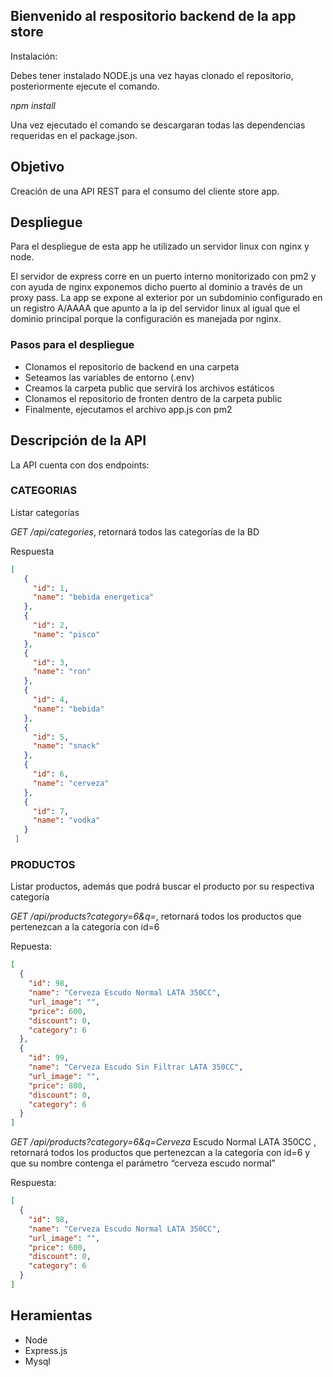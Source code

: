 ## Bienvenido al respositorio backend de la app store

Instalación:

Debes tener instalado NODE.js una vez hayas clonado el repositorio, posteriormente ejecute el comando.

*npm install*

Una vez ejecutado el comando se descargaran todas las dependencias requeridas en el package.json.

## Objetivo

Creación de una API REST para el consumo del cliente store app.

## Despliegue

Para el despliegue de esta app he utilizado un servidor linux con nginx y node.

El servidor de express corre en un puerto interno monitorizado con pm2 y con ayuda de nginx exponemos dicho puerto al dominio a través de un proxy pass. La app se expone al exterior por un subdominio configurado en un registro A/AAAA que apunto a la ip del servidor linux al igual que el dominio principal porque la configuración es manejada por nginx.

### Pasos para el despliegue

- Clonamos el repositorio de backend en una carpeta
- Seteamos las variables de entorno (.env) 
- Creamos la carpeta public que servirá los archivos estáticos 
- Clonamos el repositorio de fronten dentro de la carpeta public 
- Finalmente, ejecutamos el archivo app.js con pm2

## Descripción de la API
La API cuenta con dos endpoints:

### CATEGORIAS

Listar categorías

*GET /api/categories*, retornará todos las categorías de la BD

Respuesta

```json
[
   {
     "id": 1,
     "name": "bebida energetica"
   },
   {
     "id": 2,
     "name": "pisco"
   },
   {
     "id": 3,
     "name": "ron"
   },
   {
     "id": 4,
     "name": "bebida"
   },
   {
     "id": 5,
     "name": "snack"
   },
   {
     "id": 6,
     "name": "cerveza"
   },
   {
     "id": 7,
     "name": "vodka"
   }
 ]
```
### PRODUCTOS

Listar productos, además que podrá buscar el producto por su respectiva categoría

*GET /api/products?category=6&q=*, retornará todos los productos que pertenezcan a la categoría con id=6

Repuesta:

```json
[
  {
    "id": 98,
    "name": "Cerveza Escudo Normal LATA 350CC",
    "url_image": "",
    "price": 600,
    "discount": 0,
    "category": 6
  },
  {
    "id": 99,
    "name": "Cerveza Escudo Sin Filtrar LATA 350CC",
    "url_image": "",
    "price": 800,
    "discount": 0,
    "category": 6
  }
]
```
*GET /api/products?category=6&q=Cerveza* Escudo Normal LATA 350CC , retornará todos los productos que pertenezcan a la categoría con id=6 y que su nombre contenga el parámetro “cerveza escudo normal”

Respuesta:
```json
[
  {
    "id": 98,
    "name": "Cerveza Escudo Normal LATA 350CC",
    "url_image": "",
    "price": 600,
    "discount": 0,
    "category": 6
  }
]
```

## Heramientas

- Node
- Express.js
- Mysql